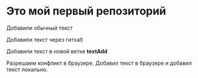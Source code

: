 # Это мой первый репозиторий

Добавили обычный текст

Добавили текст через гитхаб

Добавили текст в новой ветке **textAdd**

Разрешаем конфликт в браузере. Добавил текст в браузере и добавил текст локально.
